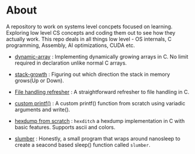# About

A repository to work on systems level concpets focused on learning. Exploring low level CS concepts and coding them out to see how they actually work. This repo deals in all things low level - OS internals, C programming, Assembly, AI optimizations, CUDA etc. 

- [dynamic-array](./dynamic-array/) : Implementing dynamically growing arrays in C. No limit required in declaration unlike normal C arrays.
- [stack-growth](./stack-growth/) : Figuring out which direction the stack in memory grows(Up or Down).
- [File handling refresher](./FileHandling/) : A straightforward refresher to file handling in C.
- [custom printf()](./custom-printf/) : A custom printf() function from scratch using variadic arguments and write().

- [hexdump from scratch](./hexdump-II/) : `hexditch` a hexdump implementation in C with basic features. Supports ascii and colors.
- [slumber](./slumber/) : Honestly, a small program that wraps around nanosleep to create a seacond based sleep() function called `slumber`.